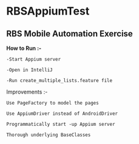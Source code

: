 # RBSAppiumTest
## RBS Mobile Automation Exercise

**How to Run :-**

    -Start Appium server
  	
  	-Open in IntelliJ
    
    -Run create_multiple_lists.feature file
    
   
Improvements :-
    
    Use PageFactory to model the pages
    
    Use AppiumDriver instead of AndroidDriver
    
    Programmatically start -up Appium server
    
    Thorough underlying BaseClasses
